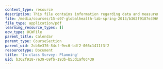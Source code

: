 ```yaml
---
content_type: resource
description: This file contains information regarding data and measurement.
file: /media/courses/15-s07-globalhealth-lab-spring-2013/b362f9187e3969fb193bb53d1af0c439_MIT15_S07S13_plancheck.pdf
file_type: application/pdf
learning_resource_types: []
ocw_type: OCWFile
parent_title: Calendar
parent_type: CourseSection
parent_uid: 2cb6e376-84cf-9ec6-bdf2-066c1411f3f2
resourcetype: Document
title: 'In-class Survey: Planning'
uid: b362f918-7e39-69fb-193b-b53d1af0c439
---
```

